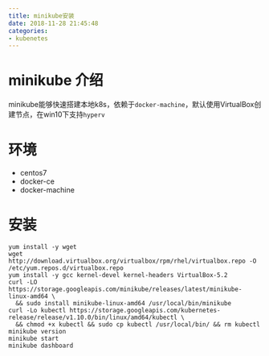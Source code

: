 ```yaml
---
title: minikube安装
date: 2018-11-28 21:45:48
categories: 
- kubenetes
---
```


# minikube 介绍
minikube能够快速搭建本地k8s，依赖于`docker-machine`，默认使用VirtualBox创建节点，在win10下支持`hyperv`

# 环境
* centos7
* docker-ce
* docker-machine

# 安装
```
yum install -y wget
wget http://download.virtualbox.org/virtualbox/rpm/rhel/virtualbox.repo -O      /etc/yum.repos.d/virtualbox.repo
yum install -y gcc kernel-devel kernel-headers VirtualBox-5.2
curl -LO https://storage.googleapis.com/minikube/releases/latest/minikube-linux-amd64 \
  && sudo install minikube-linux-amd64 /usr/local/bin/minikube
curl -Lo kubectl https://storage.googleapis.com/kubernetes-release/release/v1.10.0/bin/linux/amd64/kubectl \
  && chmod +x kubectl && sudo cp kubectl /usr/local/bin/ && rm kubectl
minikube version
minikube start
minikube dashboard
```